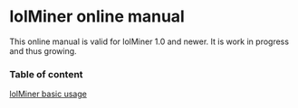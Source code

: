 # lolMiner online manual

This online manual is valid for lolMiner 1.0 and newer. It is work in progress and thus growing.

### Table of content

[lolMiner basic usage](https://github.com/Lolliedieb/lolMiner-releases/wiki/lolMiner-1.0-and-newer-basic-useage)
